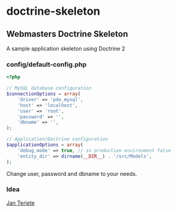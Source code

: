 # doctrine-skeleton

## Webmasters Doctrine Skeleton

A sample application skeleton using Doctrine 2

### config/default-config.php

```php
<?php

// MySQL database configuration
$connectionOptions = array(
    'driver' => 'pdo_mysql',
    'host' => 'localhost',
    'user' => 'root',
    'password' => '',
    'dbname' => '',
);

// Application/Doctrine configuration
$applicationOptions = array(
    'debug_mode' => true, // in production environment false
    'entity_dir' => dirname(__DIR__) . '/src/Models',
);

```

Change user, password and dbname to your needs.

### Idea
[Jan Teriete](https://plus.google.com/106660436858103395374?rel=author)